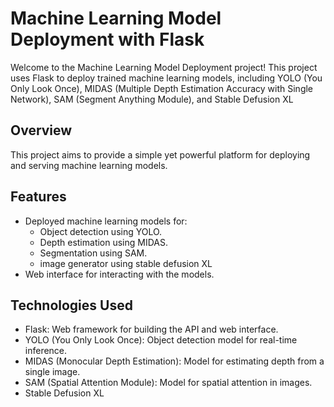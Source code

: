 # Machine Learning Model Deployment with Flask

Welcome to the Machine Learning Model Deployment project! This project uses Flask to deploy trained machine learning models, including YOLO (You Only Look Once), MIDAS (Multiple Depth Estimation Accuracy with Single Network), SAM (Segment Anything Module), and Stable Defusion XL

## Overview

This project aims to provide a simple yet powerful platform for deploying and serving machine learning models.

## Features

- Deployed machine learning models for:
  - Object detection using YOLO.
  - Depth estimation using MIDAS.
  - Segmentation using  SAM.
  - image generator using stable defusion XL
- Web interface for interacting with the models.


## Technologies Used

- Flask: Web framework for building the API and web interface.
- YOLO (You Only Look Once): Object detection model for real-time inference.
- MIDAS (Monocular Depth Estimation): Model for estimating depth from a single image.
- SAM (Spatial Attention Module): Model for spatial attention in images.
- Stable Defusion XL

